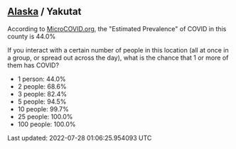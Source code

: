 
## [Alaska](/united-states/alaska) / Yakutat

According to [MicroCOVID.org](http://microcovid.org),
the "Estimated Prevalence" of COVID in this county is 44.0%

If you interact with a certain number of people in this location
(all at once in a group, or spread out across the day), what is the chance that
1 or more of them has COVID?

- 1 person: 44.0%
- 2 people: 68.6%
- 3 people: 82.4%
- 5 people: 94.5%
- 10 people: 99.7%
- 25 people: 100.0%
- 100 people: 100.0%

Last updated: 2022-07-28 01:06:25.954093 UTC
